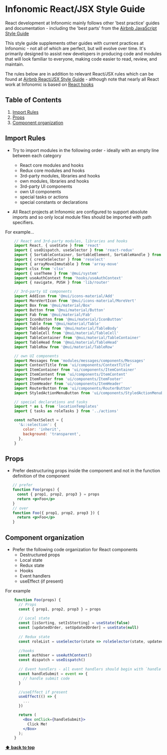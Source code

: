 # Infonomic React/JSX Style Guide

React development at Infonomic mainly follows other 'best practice' guides and documentation - including the 'best parts' from the [Airbnb JavaScript Style Guide](https://github.com/airbnb/javascript) 

This style guide supplements other guides with current practices at Infonomic - not all of which are perfect, but will evolve over time. It's primarily designed to assist new developers in producing code and modules that will look familiar to everyone, making code easier to read, review, and maintain.

The rules below are in addition to relevant React/JSX rules which can be found at [Airbnb React/JSX Style Guide](https://github.com/airbnb/javascript/tree/master/react) - although note that nearly all React work at Infonomic is based on [React hooks](https://reactjs.org/docs/hooks-intro.html)

## Table of Contents

  1. [Import Rules](#import-rules)
  1. [Props](#props)
  1. [Component organization](#component-organization)

## Import Rules

  - Try to import modules in the following order - ideally with an empty line between each category
    - React core modules and hooks
    - Redux core modules and hooks
    - 3rd-party modules, libraries and hooks
    - own modules, libraries and hooks
    - 3rd-party UI components
    - own UI components
    - special tasks or actions
    - special constants or declarations

  - All React projects at Infonomic are configured to support absolute imports and so only local module files should be imported with path specifiers.

For example...

```jsx
    // React and 3rd-party modules, libraries and hooks
    import React, { useState } from 'react'
    import { useDispatch, useSelector } from 'react-redux'
    import { SortableContainer, SortableElement, SortableHandle } from 'react-sortable-hoc'
    import { createSelector } from 'reselect'
    import { arrayMoveImmutable } from 'array-move'
    import clsx from 'clsx'
    import { useTheme } from '@mui/system'
    import useAuthContext from 'hooks/useAuthContext'
    import { navigate, PUSH } from 'lib/router'

    // 3rd-party UI components
    import AddIcon from '@mui/icons-material/Add'
    import MoreVertIcon from '@mui/icons-material/MoreVert'
    import Box from '@mui/material/Box'
    import Button from '@mui/material/Button'
    import Fab from '@mui/material/Fab'
    import IconButton from '@mui/material/IconButton'
    import Table from '@mui/material/Table'
    import TableBody from '@mui/material/TableBody'
    import TableCell from '@mui/material/TableCell'
    import TableContainer from '@mui/material/TableContainer'
    import TableHead from '@mui/material/TableHead'
    import TableRow from '@mui/material/TableRow'

    // own UI components
    import Messages from 'modules/messages/components/Messages'
    import ContextTitle from 'ui/components/ContextTitle'
    import ItemContainer from 'ui/components/ItemContainer'
    import ItemContent from 'ui/components/ItemContent'
    import ItemFooter from 'ui/components/ItemFooter'
    import ItemHeader from 'ui/components/ItemHeader'
    import RouterButton from 'ui/components/RouterButton'
    import StyledActionMenuButton from 'ui/components/StyledActionMenuButton'

    // special declarations and tasks
    import * as L from 'locationTemplates'
    import { tasks as roleTasks } from '../actions'

    const noTextSelect = {
      '&::selection': {
        color: 'inherit',
        background: 'transparent',
      },
    }
```

## Props

  - Prefer destructuring props inside the component and not in the function definition of the component

    ```jsx
    // prefer
    function Foo(props) {
      const { prop1, prop2, prop3 } = props
      return <p>Foo</p>
    }
    // over
    function Foo({ prop1, prop2, prop3 }) {
      return <p>Foo</p>
    }
    ```

## Component organization

  - Prefer the following code organization for React components
    - Destructured props
    - Local state
    - Redux state
    - Hooks
    - Event handlers
    - useEffect (if present)

  For example

```jsx
    function Foo(props) {
      // Props
      const { prop1, prop2, prop3 } = props
      
      // Local state
      const [isSorting, setIsStorting] = useState(false)
      const [updatedOrder, setUpdatedOrder] = useState(null)
      
      // Redux state
      const roleList = useSelector(state => roleSelector(state, updatedOrder))
      
      //hooks
      const authUser = useAuthContext()
      const dispatch = useDispatch()
      
      // Event handlers - all event handlers should begin with `handle`
      const handleSubmit = event => {
        // handle submit code
      }

      //useEffect if present
      useEffect(() => {
        ...
      })

      return (
        <Box onClick={handleSubmit}>
          Click Me!
        </Box>
      );
    }
```

  
**[⬆ back to top](#table-of-contents)**
